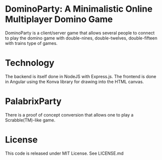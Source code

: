 # DominoParty: A Minimalistic Online Multiplayer Domino Game

DominoParty is a client/server game that allows several people to connect to play the domino game with double-nines, double-twelves, double-fifteen with trains type of games. 

# Technology

The backend is itself done in NodeJS with Express.js. The frontend is done in Angular using the Konva library for drawing into the HTML canvas.

# PalabrixParty

There is a proof of concept conversion that allows one to play a Scrabble(TM)-like game.


# License
This code is released under MIT License. See LICENSE.md
